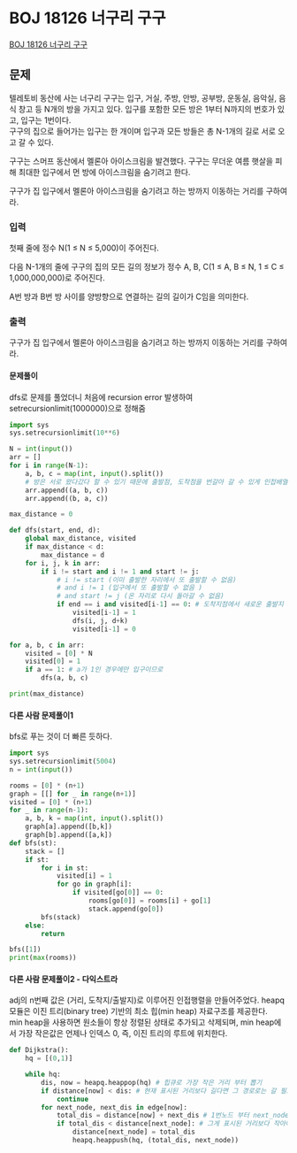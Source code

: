 # BOJ 18126 너구리 구구
[BOJ 18126 너구리 구구](https://www.acmicpc.net/problem/18126)

## 문제
텔레토비 동산에 사는 너구리 구구는 입구, 거실, 주방, 안방, 공부방, 운동실, 음악실, 음식 창고 등 N개의 방을 가지고 있다. 
입구를 포함한 모든 방은 1부터 N까지의 번호가 있고, 입구는 1번이다.  
구구의 집으로 들어가는 입구는 한 개이며 입구과 모든 방들은 총 N-1개의 길로 서로 오고 갈 수 있다.

구구는 스머프 동산에서 멜론아 아이스크림을 발견했다. 구구는 무더운 여름 햇살을 피해 최대한 입구에서 먼 방에 아이스크림을 숨기려고 한다.

구구가 집 입구에서 멜론아 아이스크림을 숨기려고 하는 방까지 이동하는 거리를 구하여라.

### 입력
첫째 줄에 정수 N(1 ≤ N ≤ 5,000)이 주어진다.

다음 N-1개의 줄에 구구의 집의 모든 길의 정보가 정수 A, B, C(1 ≤ A, B ≤ N, 1 ≤ C ≤ 1,000,000,000)로 주어진다.

A번 방과 B번 방 사이를 양방향으로 연결하는 길의 길이가 C임을 의미한다.

### 출력
구구가 집 입구에서 멜론아 아이스크림을 숨기려고 하는 방까지 이동하는 거리를 구하여라.

#### 문제풀이
dfs로 문제를 풀었더니 처음에 recursion error 발생하여 setrecursionlimit(1000000)으로 정해줌  
```python
import sys
sys.setrecursionlimit(10**6)

N = int(input())
arr = []
for i in range(N-1):
    a, b, c = map(int, input().split())
    # 방은 서로 왔다갔다 할 수 있기 때문에 출발점, 도착점을 번갈아 갈 수 있게 인접배열 생성
    arr.append((a, b, c))
    arr.append((b, a, c))

max_distance = 0

def dfs(start, end, d): 
    global max_distance, visited
    if max_distance < d:
        max_distance = d
    for i, j, k in arr:
        if i != start and i != 1 and start != j: 
            # i != start (이미 출발한 자리에서 또 출발할 수 없음) 
            # and i != 1 (입구에서 또 출발할 수 없음 ) 
            # and start != j (온 자리로 다시 돌아갈 수 없음)
            if end == i and visited[i-1] == 0: # 도착지점에서 새로운 출발지 찾기
                visited[i-1] = 1
                dfs(i, j, d+k)
                visited[i-1] = 0

for a, b, c in arr:
    visited = [0] * N
    visited[0] = 1
    if a == 1: # a가 1인 경우에만 입구이므로 
        dfs(a, b, c)

print(max_distance)
```

#### 다른 사람 문제풀이1

bfs로 푸는 것이 더 빠른 듯하다. 
```python
import sys
sys.setrecursionlimit(5004)
n = int(input())

rooms = [0] * (n+1)
graph = [[] for _ in range(n+1)]
visited = [0] * (n+1)
for _ in range(n-1):
    a, b, k = map(int, input().split())
    graph[a].append([b,k])
    graph[b].append([a,k])
def bfs(st):
    stack = []
    if st:
        for i in st:
            visited[i] = 1
            for go in graph[i]:
                if visited[go[0]] == 0:
                    rooms[go[0]] = rooms[i] + go[1]
                    stack.append(go[0])
        bfs(stack)
    else:
        return

bfs([1])
print(max(rooms))
```
#### 다른 사람 문제풀이2 - 다익스트라
adj의 n번째 값은 (거리, 도착지/출발지)로 이루어진 인접행렬을 만들어주었다. 
heapq 모듈은 이진 트리(binary tree) 기반의 최소 힙(min heap) 자료구조를 제공한다.  
min heap을 사용하면 원소들이 항상 정렬된 상태로 추가되고 삭제되며, min heap에서 가장 작은값은 언제나 인덱스 0, 즉, 이진 트리의 루트에 위치한다.  
```python
def Dijkstra():
    hq = [(0,1)]

    while hq:
        dis, now = heapq.heappop(hq) # 힙큐로 가장 작은 거리 부터 뽑기
        if distance[now] < dis: # 현재 표시된 거리보다 길다면 그 경로로는 갈 필요가 없다.
            continue
        for next_node, next_dis in edge[now]:
            total_dis = distance[now] + next_dis # 1번노드 부터 next_node 까지의 거리
            if total_dis < distance[next_node]: # 그게 표시된 거리보다 작아야 갱신
                distance[next_node] = total_dis
                heapq.heappush(hq, (total_dis, next_node))
```